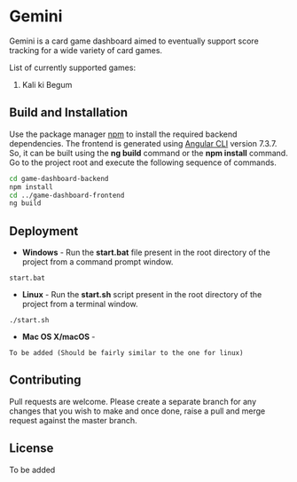 # Gemini

Gemini is a card game dashboard aimed to eventually support score tracking for a wide variety of card games.

List of currently supported games:

 1. Kali ki Begum

## Build and Installation

Use the package manager [npm](https://www.npmjs.com/) to install the required backend dependencies. The frontend is generated using [Angular CLI](https://github.com/angular/angular-cli) version 7.3.7. So, it can be built using the **ng build** command or the **npm install** command. Go to the project root and execute the following sequence of commands.

```bash
cd game-dashboard-backend
npm install
cd ../game-dashboard-frontend
ng build
```
## Deployment
- **Windows** - Run the **start.bat** file present in the root directory of the project from a command prompt window.
```
start.bat
```
- **Linux** - Run the **start.sh** script present in the root directory of the project from a terminal window.
```
./start.sh
```
- **Mac OS X/macOS** - 
```
To be added (Should be fairly similar to the one for linux)
```
## Contributing
Pull requests are welcome. Please create a separate branch for any changes that you wish to make and once done, raise a pull and merge request against the master branch.

## License
To be added
